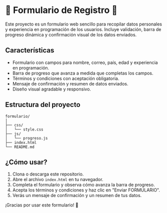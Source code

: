 # 💖 Formulario de Registro 🎀

Este proyecto es un formulario web sencillo para recopilar datos personales y experiencia en programación de los usuarios. Incluye validación, barra de progreso dinámica y confirmación visual de los datos enviados.

## Características

- Formulario con campos para nombre, correo, país, edad y experiencia en programación.
- Barra de progreso que avanza a medida que completas los campos.
- Términos y condiciones con aceptación obligatoria.
- Mensaje de confirmación y resumen de datos enviados.
- Diseño visual agradable y responsivo.

## Estructura del proyecto

```
formulario/
│
├── css/
│   └── style.css
├── js/
│   └── progreso.js
├── index.html
└── README.md
```

## ¿Cómo usar?

1. Clona o descarga este repositorio.
2. Abre el archivo `index.html` en tu navegador.
3. Completa el formulario y observa cómo avanza la barra de progreso.
4. Acepta los términos y condiciones y haz clic en "Enviar FORMULARIO".
5. Verás un mensaje de confirmación y un resumen de tus datos.


¡Gracias por usar este formulario! 🍭

